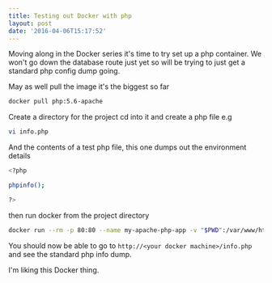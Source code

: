 ```yaml
---
title: Testing out Docker with php
layout: post
date: '2016-04-06T15:17:52'
---
```

Moving along in the Docker series it's time to try set up a php container.
We won't go down the database route just yet so will be trying to just get a standard php config dump going.

May as well pull the image it's the biggest so far
``` bash
docker pull php:5.6-apache
```

Create a directory for the project
cd into it and create a php file e.g
``` bash
vi info.php
```
And the contents of a test php file, this one dumps out the environment details
``` bash
<?php

phpinfo();

?>
```

then run docker from the project directory

``` bash
docker run --rm -p 80:80 --name my-apache-php-app -v "$PWD":/var/www/html php:5.6-apache
```

You should now be able to go to `http://<your docker machine>/info.php` and see the standard php info dump.

I'm liking this Docker thing.